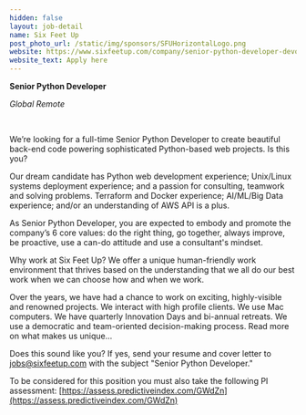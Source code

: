 ```yaml
---
hidden: false
layout: job-detail
name: Six Feet Up
post_photo_url: /static/img/sponsors/SFUHorizontalLogo.png
website: https://www.sixfeetup.com/company/senior-python-developer-devops
website_text: Apply here
---
```


**Senior Python Developer**

*Global Remote*

<br/>

We’re looking for a full-time Senior Python Developer to create beautiful back-end code powering sophisticated Python-based web projects. Is this you?

Our dream candidate has Python web development experience; Unix/Linux systems deployment experience; and a passion for consulting, teamwork and solving problems. Terraform and Docker experience; AI/ML/Big Data experience; and/or an understanding of AWS API is a plus.

As Senior Python Developer, you are expected to embody and promote the company’s 6 core values: do the right thing, go together, always improve, be proactive, use a can-do attitude and use a consultant's mindset.

Why work at Six Feet Up? We offer a unique human-friendly work environment that thrives based on the understanding that we all do our best work when we can choose how and when we work.

Over the years, we have had a chance to work on exciting, highly-visible and renowned projects. We interact with high profile clients. We use Mac computers. We have quarterly Innovation Days and bi-annual retreats. We use a democratic and team-oriented decision-making process. Read more on what makes us unique...

Does this sound like you? If yes, send your resume and cover letter to jobs@sixfeetup.com with the subject "Senior Python Developer."

To be considered for this position you must also take the following PI assessment: [https://assess.predictiveindex.com/GWdZn](https://assess.predictiveindex.com/GWdZn)
